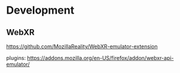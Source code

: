 # Development


## WebXR


https://github.com/MozillaReality/WebXR-emulator-extension

plugins: https://addons.mozilla.org/en-US/firefox/addon/webxr-api-emulator/
